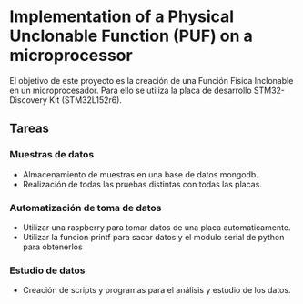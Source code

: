 # Implementation of a Physical Unclonable Function (PUF) on a microprocessor

El objetivo de este proyecto es la creación de una Función Física Inclonable en un microprocesador.
Para ello se utiliza la placa de desarrollo STM32-Discovery Kit (STM32L152r6).

## Tareas

### Muestras de datos

+ Almacenamiento de muestras en una base de datos mongodb.
+ Realización de todas las pruebas distintas con todas las placas.

### Automatización de toma de datos

+ Utilizar una raspberry para tomar datos de una placa automaticamente.
+ Utilizar la funcion printf para sacar datos y el modulo serial de python para
  obtenerlos

### Estudio de datos

+ Creación de scripts y programas para el análisis y estudio de los datos.
